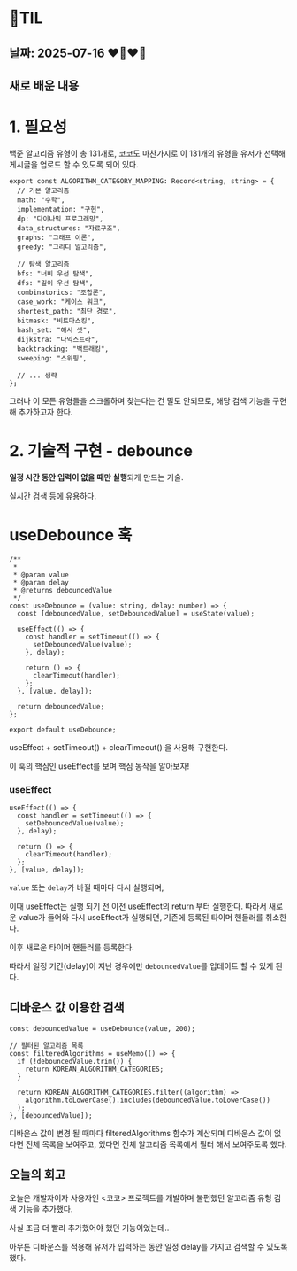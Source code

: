 # 🧾TIL

## 날짜: 2025-07-16 ❤️‍🔥❤️🩷

## 새로 배운 내용

# 1. 필요성

백준 알고리즘 유형이 총 131개로, 코코도 마찬가지로 이 131개의 유형을 유저가 선택해 게시글을 업로드 할 수 있도록 되어 있다.

```tsx
export const ALGORITHM_CATEGORY_MAPPING: Record<string, string> = {
  // 기본 알고리즘
  math: "수학",
  implementation: "구현",
  dp: "다이나믹 프로그래밍",
  data_structures: "자료구조",
  graphs: "그래프 이론",
  greedy: "그리디 알고리즘",

  // 탐색 알고리즘
  bfs: "너비 우선 탐색",
  dfs: "깊이 우선 탐색",
  combinatorics: "조합론",
  case_work: "케이스 워크",
  shortest_path: "최단 경로",
  bitmask: "비트마스킹",
  hash_set: "해시 셋",
  dijkstra: "다익스트라",
  backtracking: "백트래킹",
  sweeping: "스위핑",

  // ... 생략
};
```

그러나 이 모든 유형들을 스크롤하며 찾는다는 건 말도 안되므로, 해당 검색 기능을 구현해 추가하고자 한다.

# 2. 기술적 구현 - debounce

**일정 시간 동안 입력이 없을 때만 실행**되게 만드는 기술.

실시간 검색 등에 유용하다.

# useDebounce 훅

```tsx
/**
 *
 * @param value
 * @param delay
 * @returns debouncedValue
 */
const useDebounce = (value: string, delay: number) => {
  const [debouncedValue, setDebouncedValue] = useState(value);

  useEffect(() => {
    const handler = setTimeout(() => {
      setDebouncedValue(value);
    }, delay);

    return () => {
      clearTimeout(handler);
    };
  }, [value, delay]);

  return debouncedValue;
};

export default useDebounce;
```

useEffect + setTimeout() + clearTimeout() 을 사용해 구현한다.

이 훅의 핵심인 useEffect를 보며 핵심 동작을 알아보자!

### useEffect

```tsx
useEffect(() => {
  const handler = setTimeout(() => {
    setDebouncedValue(value);
  }, delay);

  return () => {
    clearTimeout(handler);
  };
}, [value, delay]);
```

`value` 또는 `delay`가 바뀔 때마다 다시 실행되며,

이때 useEffect는 실행 되기 전 이전 useEffect의 return 부터 실행한다.
따라서 새로운 value가 들어와 다시 useEffect가 실행되면, 기존에 등록된 타이머 핸들러를 취소한다.

이후 새로운 타이머 핸들러를 등록한다.

따라서 일정 기간(delay)이 지난 경우에만 `debouncedValue`를 업데이트 할 수 있게 된다.

## 디바운스 값 이용한 검색

```tsx
const debouncedValue = useDebounce(value, 200);

// 필터된 알고리즘 목록
const filteredAlgorithms = useMemo(() => {
  if (!debouncedValue.trim()) {
    return KOREAN_ALGORITHM_CATEGORIES;
  }

  return KOREAN_ALGORITHM_CATEGORIES.filter((algorithm) =>
    algorithm.toLowerCase().includes(debouncedValue.toLowerCase())
  );
}, [debouncedValue]);
```

디바운스 값이 변경 될 때마다 filteredAlgorithms 함수가 계산되며 디바운스 값이 없다면 전체 목록을 보여주고, 있다면 전체 알고리즘 목록에서 필터 해서 보여주도록 했다.

## 오늘의 회고

오늘은 개발자이자 사용자인 <코코> 프로젝트를 개발하며 불편했던 알고리즘 유형 검색 기능을 추가했다.

사실 조금 더 빨리 추가했어야 했던 기능이었는데..

아무튼 디바운스를 적용해 유저가 입력하는 동안 일정 delay를 가지고 검색할 수 있도록 했다.
